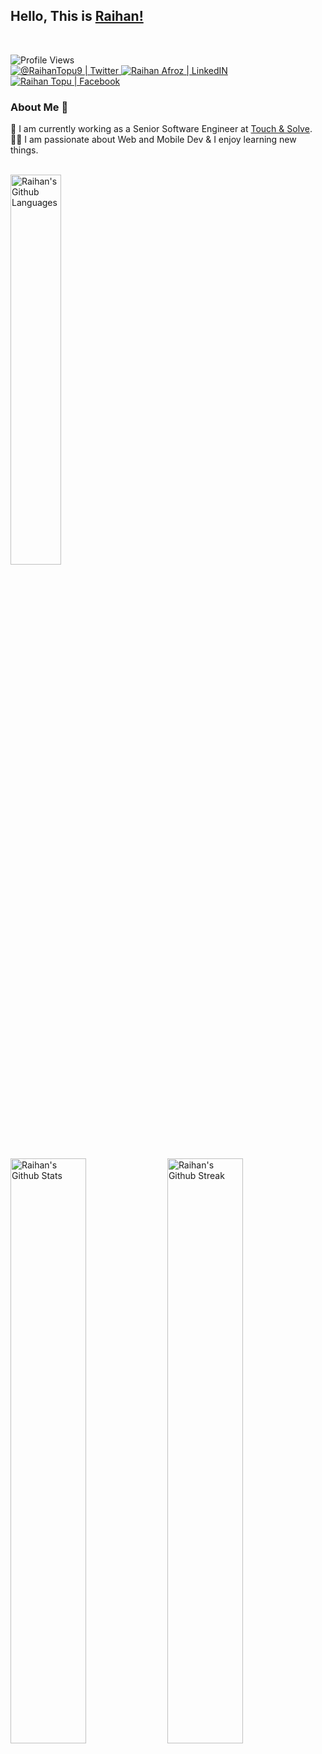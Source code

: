 ## Hello, This is [Raihan!](https://github.com/raihanafroz/)
<br>
<p>

![Profile Views](https://visitor-badge.laobi.icu/badge?page_id=raihanafroz.raihanafroz&left_text=Profile+Views)<br>
<a href="https://twitter.com/RaihanTopu9">
<img alt="@RaihanTopu9 | Twitter" src="https://img.shields.io/badge/twitter-%231DA1F2.svg?&style=for-the-badge&logo=twitter&logoColor=white" />
</a>  <a href="https://www.linkedin.com/in/raihanafroz/">
<img alt="Raihan Afroz | LinkedIN"  src="https://img.shields.io/badge/linkedin-%230077B5.svg?&style=for-the-badge&logo=linkedin&logoColor=white" />
</a>
<a href="https://www.facebook.com/raihan.topu">
<img  alt="Raihan Topu | Facebook" src="https://img.shields.io/badge/facebook-%231877F2.svg?&style=for-the-badge&logo=facebook&logoColor=white" />
</a>
</p>

### About Me 🚀
🔭 I am currently working as a Senior Software Engineer at [Touch & Solve](http://touchandsolve.com/).<br> 
👨‍💻  I am passionate about Web and Mobile Dev & I enjoy learning new things. </br>
<br>
<p>
 <img width="40%" src="https://github-readme-stats.vercel.app/api/top-langs/?username=raihanafroz&hide=python&layout=compact&theme=tokyonight" alt="Raihan's Github Languages"/>
</p>
<p>
 <img width="49%" src="https://github-readme-stats.vercel.app/api?username=raihanafroz&theme=tokyonight&show_icons=true&count_private=true" alt="Raihan's Github Stats"/>

 <img width="49%" src="https://github-readme-streak-stats.herokuapp.com/?user=raihanafroz&theme=tokyonight" alt="Raihan's Github Streak"/>
</p>
